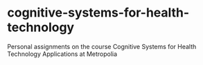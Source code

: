 # cognitive-systems-for-health-technology
Personal assignments on the course Cognitive Systems for Health Technology Applications at Metropolia
